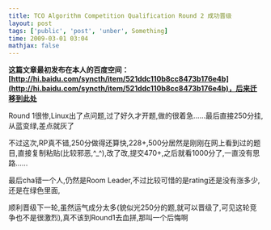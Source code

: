 ```yaml
---
title: TCO Algorithm Competition Qualification Round 2 成功晋级
layout: post
tags: ['public', 'post', 'unber', Something]
time: 2009-03-01 03:04
mathjax: false
---
```

<b>这篇文章最初发布在本人的百度空间：[http://hi.baidu.com/syncth/item/521ddc110b8cc8473b176e4b](http://hi.baidu.com/syncth/item/521ddc110b8cc8473b176e4b)，后来迁移到此处</b>

<p>Round 1很惨,Linux出了点问题,过了好久才开题,做的很着急……最后直接250分挂,从蓝变绿,差点就灰了</p><p>不过这次,RP真不错,250分做得还算快,228+,500分居然是刚刚在网上看到过的题目,直接复制粘贴(比较邪恶,^_^),改了改,提交470+,之后就看1000分了,一直没有思路……</p><p>最后cha错一个人,仍然是Room Leader,不过比较可惜的是rating还是没有涨多少,还是在绿色里面,</p><p>顺利晋级下一轮,虽然运气成分太多(貌似光250分的题,就可以晋级了,可见这轮竞争也不是很激烈),真不该到Round1去血拼,那叫一个后悔啊</p>
